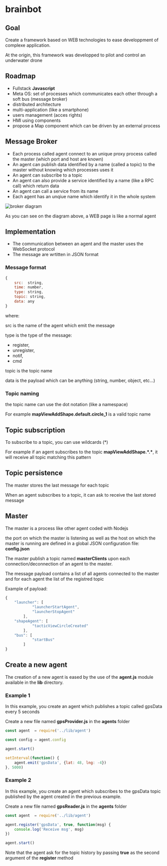 # brainbot

## Goal
Create a framework based on WEB technologies to ease developpment of complexe application.

At the origin, this framework was developped to pilot and control an underwater drone 

## Roadmap

- Fullstack **Javascript**
- Meta OS: set of processes which communicates each other through a soft bus (message broker)
- distributed architecture
- multi-application (like a smartphone)
- users management (acces rights)
- HMI using components
- propose a Map component which can be driven by an external process

## Message Broker
- Each process called agent connect to an unique proxy process called the master (which port and host are known)
- An agent can publish data identified by a name (called a topic) to the master without knowing which processes uses it
- An agent can subscribe to a topic
- An agent can also provide a service identified by a name (like a RPC call) which return data
- An agent can call a service from its name
- Each agent has an unqiue name which identify it in the whole system

![broker diagram](https://user-images.githubusercontent.com/27694866/42265347-99c79522-7f73-11e8-8675-76f324d3a38c.png)

As you can see on the diagram above, a WEB page is like a normal agent

## Implementation

- The communication between an agent and the master uses the WebSocket protocol
- The message are wrtitten in JSON format

### Message format
````javascript
{
    src:  string,
    time: number,
    type: string,
    topic: string,
    data: any
}
````
where:

src is the name of the agent which emit the message

type is the type of the message:
  - register,
  - unregister,
  - notif,
  - cmd
  
topic is the topic name

data is the payload which can be anything (string, number, object, etc...)

### Topic naming
the topic name can use the dot notation (like a namespace)

For example **mapViewAddShape.default.circle_1** is a valid topic name

## Topic subscription
To subscribe to a topic, you can use wildcards (*)

For example if an agent subscribes to the topic **mapViewAddShape.\*.\***, it will receive all topic matching this pattern

## Topic persistence
The master stores the last message for each topic

When an agent subscribes to a topic, it can ask to receive the last stored message

## Master

The master is a process like other agent coded with Nodejs

the port on which the master is listening as well as the host on which the master is running are defined in a global JSON configuration file: **config.json**

The master publish a topic named **masterClients** upon each connection/deconnection of an agent to the master.


The message payload contains a list of all agents connected to the master and for each agent the list of the registred topic

Example of payload:
````javascript
{
    "launcher": [
            "launcherStartAgent",
            "launcherStopAgent"
        ],
    "shapeAgent": [
            "tacticViewCircleCreated"
        ],
    "bus": [
            "startBus"
        ]
}

````
## Create a new agent

The creation of a new agent is eased by the use of the **agent.js** module available in the **lib** directory.

### Example 1

In this example, you create an agent which publishes a topic called gpsData every 5 seconds

Create a new file named **gpsProvider.js** in the **agents** folder

````javascript
const agent  = require('../lib/agent')

const config = agent.config

agent.start()

setInterval(function() {
	agent.emit('gpsData', {lat: 48, lng: -4})
}, 5000)

````


### Example 2

In this example, you create an agent which subscribes to the gpsData topic published by the agent created in the previous example.

Create a new file named **gpsReader.js** in the **agents** folder

````javascript
const agent  = require('../lib/agent')

agent.register('gpsData', true, function(msg) {
	console.log('Receive msg', msg)
})

agent.start()

````
Note that the agent ask for the topic history by passing **true** as the second argument of the **register** method

